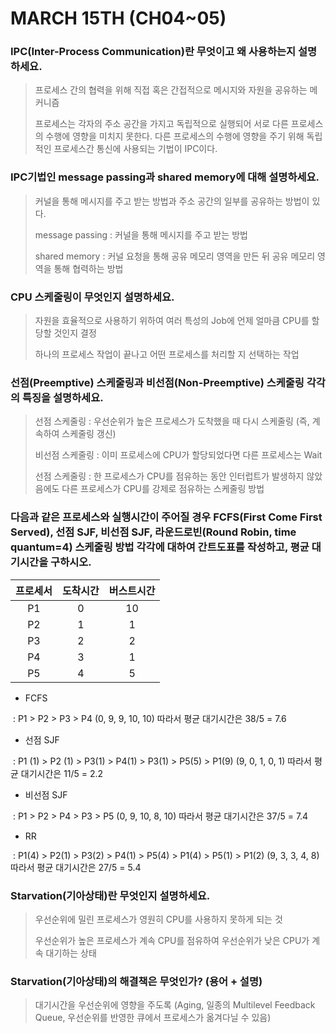 # MARCH 15TH (CH04~05)



### IPC(Inter-Process Communication)란 무엇이고 왜 사용하는지 설명하세요. 



> 프로세스 간의 협력을 위해 직접 혹은 간접적으로 메시지와 자원을 공유하는 메커니즘
>
> 프로세스는 각자의 주소 공간을 가지고 독립적으로 실행되어 서로 다른 프로세스의 수행에 영향을 미치지 못한다. 다른 프로세스의 수행에 영향을 주기 위해 독립적인 프로세스간 통신에 사용되는 기법이 IPC이다.



### IPC기법인 message passing과 shared memory에 대해 설명하세요. 

 

> 커널을 통해 메시지를 주고 받는 방법과 주소 공간의 일부를 공유하는 방법이 있다.
>
> message passing : 커널을 통해 메시지를 주고 받는 방법
>
> shared memory : 커널 요청을 통해 공유 메모리 영역을 만든 뒤 공유 메모리 영역을 통해 협력하는 방법

  

### CPU 스케줄링이 무엇인지 설명하세요. 



> 자원을 효율적으로 사용하기 위하여 여러 특성의 Job에 언제 얼마큼 CPU를 할당할 것인지 결정
>
> 하나의 프로세스 작업이 끝나고 어떤 프로세스를 처리할 지 선택하는 작업

 

### 선점(Preemptive) 스케줄링과 비선점(Non-Preemptive) 스케줄링 각각의 특징을 설명하세요. 



>선점 스케줄링 : 우선순위가 높은 프로세스가 도착했을 때 다시 스케줄링 (즉, 계속하여 스케줄링 갱신)
>
>비선점 스케줄링 : 이미 프로세스에 CPU가 할당되었다면 다른 프로세스는 Wait
>
>선점 스케줄링 : 한 프로세스가 CPU를 점유하는 동안 인터럽트가 발생하지 않았음에도 다른 프로세스가 CPU를 강제로 점유하는 스케줄링 방법



### 다음과 같은 프로세스와 실행시간이 주어질 경우 FCFS(First Come First Served), 선점 SJF, 비선점 SJF, 라운드로빈(Round Robin, time quantum=4) 스케줄링 방법 각각에 대하여 간트도표를 작성하고, 평균 대기시간을 구하시오. 

| 프로세서 | 도착시간 | 버스트시간 |
| :------: | :------: | :--------: |
|    P1    |    0     |     10     |
|    P2    |    1     |     1      |
|    P3    |    2     |     2      |
|    P4    |    3     |     1      |
|    P5    |    4     |     5      |

- FCFS

​	: P1 > P2 > P3 > P4 (0, 9, 9, 10, 10) 따라서 평균 대기시간은 38/5 = 7.6

- 선점 SJF

​	: P1 (1) > P2 (1) > P3(1) > P4(1) > P3(1) > P5(5) > P1(9) (9, 0, 1, 0, 1) 따라서 평균 대기시간은 11/5 = 2.2

- 비선점 SJF

​	: P1 > P2 > P4 > P3 > P5 (0, 9, 10, 8, 10) 따라서 평균 대기시간은 37/5 = 7.4

- RR

​	: P1(4) > P2(1) > P3(2) > P4(1) > P5(4) > P1(4) > P5(1) > P1(2) (9, 3, 3, 4, 8) 따라서 평균 대기시간은 27/5 = 5.4



### Starvation(기아상태)란 무엇인지 설명하세요.



>우선순위에 밀린 프로세스가 영원히 CPU를 사용하지 못하게 되는 것
>
>우선순위가 높은 프로세스가 계속 CPU를 점유하여 우선순위가 낮은 CPU가 계속 대기하는 상태



### Starvation(기아상태)의 해결책은 무엇인가? (용어 + 설명) 



>대기시간을 우선순위에 영향을 주도록 (Aging, 일종의 Multilevel Feedback Queue, 우선순위를 반영한 큐에서 프로세스가 옮겨다닐 수 있음)